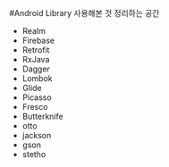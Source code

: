 #Android Library
사용해본 것 정리하는 공간

- Realm
- Firebase
- Retrofit
- RxJava
- Dagger
- Lombok
- Glide
- Picasso
- Fresco
- Butterknife
- otto
- jackson
- gson
- stetho
